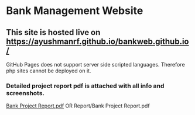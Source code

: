 # Bank Management Website
## This site is hosted live on https://ayushmanrf.github.io/bankweb.github.io/

GitHub Pages does not support server side scripted languages. Therefore php sites cannot be deployed on it.

### Detailed project report pdf is attached with all info and screenshots.

[Bank Project Report.pdf](https://github.com/AyushmanRF/bankweb.github.io/files/12371515/Bank.Project.Report.pdf) OR Report/Bank Project Report.pdf

